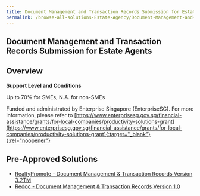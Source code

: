 ```yaml
---
title: Document Management and Transaction Records Submission for Estate Agents
permalink: /browse-all-solutions-Estate-Agency/Document-Management-and-Transaction-Records-Submission-for-Estate-Agents
---
```


## Document Management and Transaction Records Submission for Estate Agents
## Overview

**Support Level and Conditions**

Up to 70% for SMEs, N.A. for non-SMEs

Funded and administrated by Enterprise Singapore (EnterpriseSG). For more information, please refer to [https://www.enterprisesg.gov.sg/financial-assistance/grants/for-local-companies/productivity-solutions-grant](https://www.enterprisesg.gov.sg/financial-assistance/grants/for-local-companies/productivity-solutions-grant){:target="_blank"}{:rel="noopener"}

## Pre-Approved Solutions

- <a href='/productivity-solutions-grant/solutionrepo/solution2627' target='_blank'>RealtyPromote - Document Management & Transaction Records Version 3.2TM</a><br>
- <a href='/productivity-solutions-grant/solutionrepo/solution2716' target='_blank'>Redoc - Document Management & Transaction Records Version 1.0</a><br>

